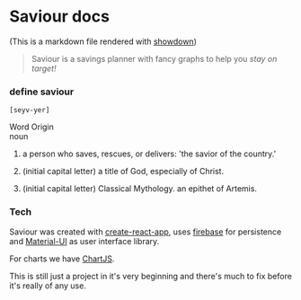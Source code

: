 # Saviour docs

(This is a markdown file rendered with [showdown](https://github.com/showdownjs/showdown))

> Saviour is a savings planner with fancy graphs to help you _stay on target!_

### define saviour
`[seyv-yer]`  

Word Origin  
noun  

1. a person who saves, rescues, or delivers: 'the savior of the country.'
 
2. (initial capital letter) a title of God, especially of Christ.  

3. (initial capital letter) Classical Mythology. an epithet of Artemis.

### Tech

Saviour was created with [create-react-app](https://github.com/facebookincubator/create-react-app), uses [firebase](https://www.npmjs.com/package/firebase) for persistence and [Material-UI](http://www.material-ui.com/#/) as user interface library.

For charts we have [ChartJS](http://www.chartjs.org/).

This is still just a project in it's very beginning and there's much to fix before it's really of any use.
